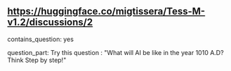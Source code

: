 ## https://huggingface.co/migtissera/Tess-M-v1.2/discussions/2

contains_question: yes

question_part: Try this question : "What will AI be like in the year 1010 A.D? Think Step by step!"